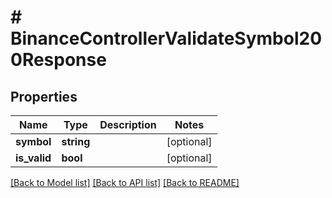 # # BinanceControllerValidateSymbol200Response

## Properties

Name | Type | Description | Notes
------------ | ------------- | ------------- | -------------
**symbol** | **string** |  | [optional]
**is_valid** | **bool** |  | [optional]

[[Back to Model list]](../../README.md#models) [[Back to API list]](../../README.md#endpoints) [[Back to README]](../../README.md)

